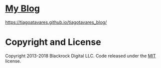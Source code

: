# [My Blog](https://tiagoatavares.github.io/tiagotavares_blog/)

https://tiagoatavares.github.io/tiagotavares_blog/

# Copyright and License

Copyright 2013-2018 Blackrock Digital LLC. Code released under the [MIT](https://github.com/BlackrockDigital/startbootstrap-clean-blog/blob/gh-pages/LICENSE) license.
